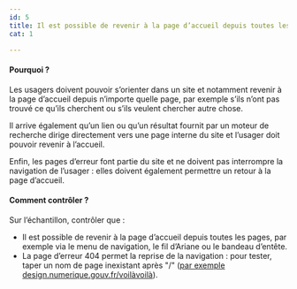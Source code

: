 ```yaml
---
id: 5
title: Il est possible de revenir à la page d’accueil depuis toutes les pages
cat: 1

---
```


#### Pourquoi ?

Les usagers doivent pouvoir s’orienter dans un site et notamment revenir à la page d’accueil depuis n’importe quelle page, par exemple s’ils n’ont pas trouvé ce qu’ils cherchent ou s’ils veulent chercher autre chose. 

Il arrive également qu’un lien ou qu’un résultat fournit par un moteur de recherche dirige directement vers une page interne du site et l’usager doit pouvoir revenir à l’accueil. 

Enfin, les pages d’erreur font partie du site et ne doivent pas interrompre la navigation de l’usager : elles doivent également permettre un retour à la page d’accueil.

#### Comment contrôler ?

Sur l’échantillon, contrôler que :
* Il est possible de revenir à la page d’accueil depuis toutes les pages, par exemple via le menu de navigation, le fil d’Ariane ou le bandeau d’entête.
* La page d’erreur 404 permet la reprise de la navigation : pour tester, taper un nom de page inexistant après "/" ([par exemple design.numerique.gouv.fr/voilàvoilà](/voilàvoilà)).